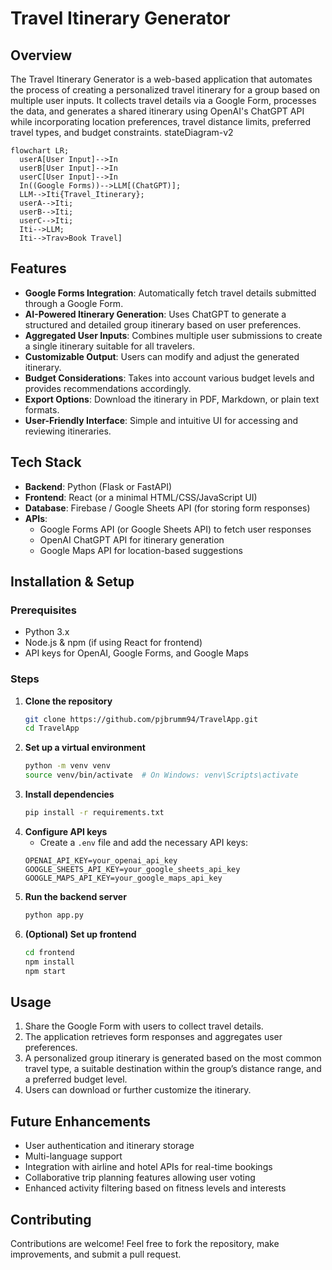 # Travel Itinerary Generator

## Overview
The Travel Itinerary Generator is a web-based application that automates the process of creating a personalized travel itinerary for a group based on multiple user inputs. It collects travel details via a Google Form, processes the data, and generates a shared itinerary using OpenAI's ChatGPT API while incorporating location preferences, travel distance limits, preferred travel types, and budget constraints.
stateDiagram-v2

```mermaid
flowchart LR;
  userA[User Input]-->In
  userB[User Input]-->In
  userC[User Input]-->In
  In((Google Forms))-->LLM[(ChatGPT)];
  LLM-->Iti{Travel_Itinerary};
  userA-->Iti;
  userB-->Iti;
  userC-->Iti;
  Iti-->LLM;
  Iti-->Trav>Book Travel]
```


## Features
- **Google Forms Integration**: Automatically fetch travel details submitted through a Google Form.
- **AI-Powered Itinerary Generation**: Uses ChatGPT to generate a structured and detailed group itinerary based on user preferences.
- **Aggregated User Inputs**: Combines multiple user submissions to create a single itinerary suitable for all travelers.
- **Customizable Output**: Users can modify and adjust the generated itinerary.
- **Budget Considerations**: Takes into account various budget levels and provides recommendations accordingly.
- **Export Options**: Download the itinerary in PDF, Markdown, or plain text formats.
- **User-Friendly Interface**: Simple and intuitive UI for accessing and reviewing itineraries.

## Tech Stack
- **Backend**: Python (Flask or FastAPI)
- **Frontend**: React (or a minimal HTML/CSS/JavaScript UI)
- **Database**: Firebase / Google Sheets API (for storing form responses)
- **APIs**:
  - Google Forms API (or Google Sheets API) to fetch user responses
  - OpenAI ChatGPT API for itinerary generation
  - Google Maps API for location-based suggestions

## Installation & Setup
### Prerequisites
- Python 3.x
- Node.js & npm (if using React for frontend)
- API keys for OpenAI, Google Forms, and Google Maps

### Steps
1. **Clone the repository**
   ```sh
   git clone https://github.com/pjbrumm94/TravelApp.git
   cd TravelApp 
   ```
2. **Set up a virtual environment**
   ```sh
   python -m venv venv
   source venv/bin/activate  # On Windows: venv\Scripts\activate
   ```
3. **Install dependencies**
   ```sh
   pip install -r requirements.txt
   ```
4. **Configure API keys**
   - Create a `.env` file and add the necessary API keys:
   ```env
   OPENAI_API_KEY=your_openai_api_key
   GOOGLE_SHEETS_API_KEY=your_google_sheets_api_key
   GOOGLE_MAPS_API_KEY=your_google_maps_api_key
   ```
5. **Run the backend server**
   ```sh
   python app.py
   ```
6. **(Optional) Set up frontend**
   ```sh
   cd frontend
   npm install
   npm start
   ```

## Usage
1. Share the Google Form with users to collect travel details.
2. The application retrieves form responses and aggregates user preferences.
3. A personalized group itinerary is generated based on the most common travel type, a suitable destination within the group’s distance range, and a preferred budget level.
4. Users can download or further customize the itinerary.

## Future Enhancements
- User authentication and itinerary storage
- Multi-language support
- Integration with airline and hotel APIs for real-time bookings
- Collaborative trip planning features allowing user voting
- Enhanced activity filtering based on fitness levels and interests

## Contributing
Contributions are welcome! Feel free to fork the repository, make improvements, and submit a pull request.



